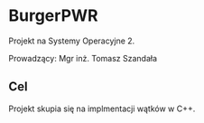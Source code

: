 # BurgerPWR
Projekt na Systemy Operacyjne 2.

Prowadzący: Mgr inż. Tomasz Szandała

## Cel
Projekt skupia się na implmentacji wątków w C++.
